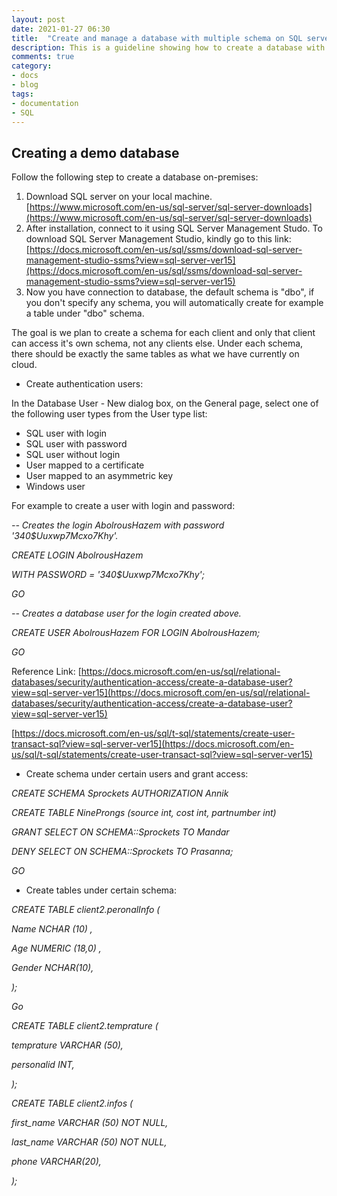 ```yaml
---
layout: post
date: 2021-01-27 06:30
title:  "Create and manage a database with multiple schema on SQL server"
description: This is a guideline showing how to create a database with multiple schemas using either SQL Server Management Studio (SSMS) or SQL queries.
comments: true
category: 
- docs
- blog
tags:
- documentation
- SQL
---
```


## Creating a demo database

Follow the following step to create a database on-premises:

1. Download SQL server on your local machine. [https://www.microsoft.com/en-us/sql-server/sql-server-downloads](https://www.microsoft.com/en-us/sql-server/sql-server-downloads)
2. After installation, connect to it using SQL Server Management Studo. To download SQL Server Management Studio, kindly go to this link: [https://docs.microsoft.com/en-us/sql/ssms/download-sql-server-management-studio-ssms?view=sql-server-ver15](https://docs.microsoft.com/en-us/sql/ssms/download-sql-server-management-studio-ssms?view=sql-server-ver15)
3. Now you have connection to database, the default schema is &quot;dbo&quot;, if you don&#39;t specify any schema, you will automatically create for example a table under &quot;dbo&quot; schema.

The goal is we plan to create a schema for each client and only that client can access it&#39;s own schema, not any clients else. Under each schema, there should be exactly the same tables as what we have currently on cloud.

- Create authentication users:

In the Database User - New dialog box, on the General page, select one of the following user types from the User type list:

- SQL user with login
- SQL user with password
- SQL user without login
- User mapped to a certificate
- User mapped to an asymmetric key
- Windows user

<!--more-->

For example to create a user with login and password:

_-- Creates the login AbolrousHazem with password &#39;340$Uuxwp7Mcxo7Khy&#39;._

_CREATE LOGIN AbolrousHazem_

_WITH PASSWORD = &#39;340$Uuxwp7Mcxo7Khy&#39;;_

_GO_

_-- Creates a database user for the login created above._

_CREATE USER AbolrousHazem FOR LOGIN AbolrousHazem;_

_GO_

Reference Link: [https://docs.microsoft.com/en-us/sql/relational-databases/security/authentication-access/create-a-database-user?view=sql-server-ver15](https://docs.microsoft.com/en-us/sql/relational-databases/security/authentication-access/create-a-database-user?view=sql-server-ver15)

[https://docs.microsoft.com/en-us/sql/t-sql/statements/create-user-transact-sql?view=sql-server-ver15](https://docs.microsoft.com/en-us/sql/t-sql/statements/create-user-transact-sql?view=sql-server-ver15)

- Create schema under certain users and grant access:

_CREATE SCHEMA Sprockets AUTHORIZATION Annik_

_CREATE TABLE NineProngs (source int, cost int, partnumber int)_

_GRANT SELECT ON SCHEMA::Sprockets TO Mandar_

_DENY SELECT ON SCHEMA::Sprockets TO Prasanna;_

_GO_

- Create tables under certain schema:

_CREATE TABLE client2.peronalInfo (_

_Name NCHAR (10) ,_

_Age NUMERIC (18,0) ,_

_Gender NCHAR(10),_

_);_

_Go_

_CREATE TABLE client2.temprature (_

_temprature VARCHAR (50),_

_personalid INT,_

_);_

_CREATE TABLE client2.infos (_

_first\_name VARCHAR (50) NOT NULL,_

_last\_name VARCHAR (50) NOT NULL,_

_phone VARCHAR(20),_

_);_
